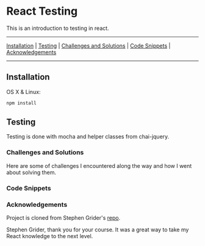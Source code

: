 # React Testing

This is an introduction to testing in react.

***

[Installation](https://github.com/chris-malloy/video-player#installation) | [Testing](https://github.com/chris-malloy/video-player#testing) | [Challenges and Solutions](https://github.com/chris-malloy/video-player#challenges-and-solutions) | [Code Snippets](https://github.com/chris-malloy/video-player#code-snippets) | [Acknowledgements](https://github.com/chris-malloy/video-player#acknowledgements)

***

## Installation

OS X & Linux:

```sh
npm install
```

## Testing

Testing is done with mocha and helper classes from chai-jquery.

### Challenges and Solutions

Here are some of challenges I encountered along the way and how I went about solving them.

### Code Snippets

### Acknowledgements

Project is cloned from Stephen Grider's [repo](https://github.com/StephenGrider/ReduxSimpleStarter).

Stephen Grider, thank you for your course.  It was a great way to take my React knowledge to the next level.
